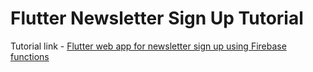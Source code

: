 # Flutter Newsletter Sign Up Tutorial

Tutorial link - [Flutter web app for newsletter sign up using Firebase functions]()

